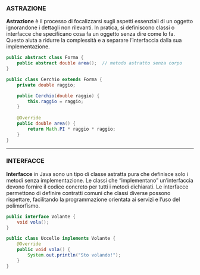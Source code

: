 ### ASTRAZIONE
**Astrazione** è il processo di focalizzarsi sugli aspetti essenziali di un oggetto ignorandone i dettagli non rilevanti. In pratica, si definiscono classi o interfacce che specificano cosa fa un oggetto senza dire come lo fa. Questo aiuta a ridurre la complessità e a separare l’interfaccia dalla sua implementazione.

```java
public abstract class Forma {
    public abstract double area();  // metodo astratto senza corpo
}

public class Cerchio extends Forma {
    private double raggio;

    public Cerchio(double raggio) {
        this.raggio = raggio;
    }
	
    @Override
    public double area() {
        return Math.PI * raggio * raggio;
    }
}
```

---
### INTERFACCE
**Interfacce** in Java sono un tipo di classe astratta pura che definisce solo i metodi senza implementazione. Le classi che “implementano” un’interfaccia devono fornire il codice concreto per tutti i metodi dichiarati. Le interfacce permettono di definire contratti comuni che classi diverse possono rispettare, facilitando la programmazione orientata ai servizi e l’uso del polimorfismo.

```java
public interface Volante {
    void vola();
}

public class Uccello implements Volante {
    @Override
    public void vola() {
        System.out.println("Sto volando!");
    }
}
```